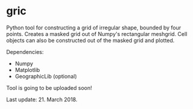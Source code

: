 # gric
Python tool for constructing a grid of irregular shape, bounded by four points. Creates a masked grid out of Numpy's rectangular meshgrid. Cell objects can also be constructed out of the masked grid and plotted.

Dependencies:
- Numpy
- Matplotlib
- GeographicLib (optional)

Tool is going to be uploaded soon!


Last update: 21. March 2018.
